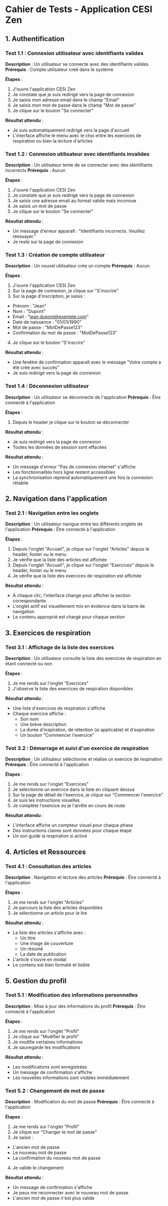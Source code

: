 # Cahier de Tests - Application CESI Zen

## 1. Authentification

### Test 1.1 : Connexion utilisateur avec identifiants valides
**Description** : Un utilisateur se connecte avec des identifiants valides
**Prérequis** : Compte utilisateur créé dans le système

**Étapes** :
1. J'ouvre l'application CESI Zen
2. Je constate que je suis redirigé vers la page de connexion
3. Je saisis mon adresse email dans le champ "Email"
4. Je saisis mon mot de passe dans le champ "Mot de passe"
5. Je clique sur le bouton "Se connecter"

**Résultat attendu** :
- Je suis automatiquement redirigé vers la page d'accueil
- L'interface affiche le menu avec le choi entre les exercices de respiration ou bien la lecture d'articles

### Test 1.2 : Connexion utilisateur avec identifiants invalides
**Description** : Un utilisateur tente de se connecter avec des identifiants incorrects
**Prérequis** : Aucun

**Étapes** :
1. J'ouvre l'application CESI Zen
2. Je constate que je suis redirigé vers la page de connexion
3. Je saisis une adresse email au format valide mais inconnue
4. Je saisis un mot de passe
5. Je clique sur le bouton "Se connecter"

**Résultat attendu** :
- Un message d'erreur apparaît : "Identifiants incorrects. Veuillez réessayer."
- Je reste sur la page de connexion

### Test 1.3 : Création de compte utilisateur
**Description** : Un nouvel utilisateur crée un compte
**Prérequis** : Aucun

**Étapes** :
1. J'ouvre l'application CESI Zen
2. Sur la page de connexion, je clique sur "S'inscrire"
3. Sur la page d'inscription, je saisis :
  - Prénom : "Jean"
  - Nom : "Dupont"
  - Email : "jean.dupont@exemple.com"
  - Date de naissance : "01/01/1990"
  - Mot de passe : "MotDePasse123"
  - Confirmation du mot de passe : "MotDePasse123"
4. Je clique sur le bouton "S'inscrire"

**Résultat attendu** :
- Une fenêtre de confirmation apparaît avec le message "Votre compte a été créé avec succès"
- Je suis redirigé vers la page de connexion

### Test 1.4 : Déconnexion utilisateur
**Description** : Un utilisateur se déconnecte de l'application
**Prérequis** : Être connecté à l'application

**Étapes** :
1. Depuis le header je clique sur le bouton se déconnecter

**Résultat attendu** :
- Je suis redirigé vers la page de connexion
- Toutes les données de session sont effacées

**Résultat attendu** :
- Un message d'erreur "Pas de connexion internet" s'affiche
- Les fonctionnalités hors ligne restent accessibles
- La synchronisation reprend automatiquement une fois la connexion rétablie

## 2. Navigation dans l'application

### Test 2.1 : Navigation entre les onglets
**Description** : Un utilisateur navigue entre les différents onglets de l'application
**Prérequis** : Être connecté à l'application

**Étapes** :
1. Depuis l'onglet "Accueil", je clique sur l'onglet "Articles" depuis le header, footer ou le menu
2. Je vérifie que la liste des articles est affichée
3. Depuis l'onglet "Accueil", je clique sur l'onglet "Exercices" depuis le header, footer ou le menu
4. Je vérifie que la liste des exercices de respiration est affichée


**Résultat attendu** :
- À chaque clic, l'interface change pour afficher la section correspondante
- L'onglet actif est visuellement mis en évidence dans la barre de navigation
- Le contenu approprié est chargé pour chaque section

## 3. Exercices de respiration

### Test 3.1 : Affichage de la liste des exercices
**Description** : Un utilisateur consulte la liste des exercices de respiration en étant connecté ou non 

**Étapes** :
1. Je me rends sur l'onglet "Exercices"
2. J'observe la liste des exercices de respiration disponibles

**Résultat attendu** :
- Une liste d'exercices de respiration s'affiche
- Chaque exercice affiche :
  - Son nom
  - Une brève description
  - La durée d'inspiration, de rétention (si applicable) et d'expiration
  - Un bouton "Commencer l'exercice"

### Test 3.2 : Démarrage et suivi d'un exercice de respiration
**Description** : Un utilisateur sélectionne et réalise un exercice de respiration
**Prérequis** : Être connecté à l'application

**Étapes** :
1. Je me rends sur l'onglet "Exercices"
2. Je sélectionne un exercice dans la liste en cliquant dessus
3. Sur la page de détail de l'exercice, je clique sur "Commencer l'exercice"
4. Je suis les instructions visuelles
5. Je complète l'exercice ou je l'arrête en cours de route

**Résultat attendu** :
- L'interface affiche un compteur visuel pour chaque phase
- Des instructions claires sont données pour chaque étape
- Un son guide la respiration si activé

## 4. Articles et Ressources

### Test 4.1 : Consultation des articles
**Description** : Navigation et lecture des articles
**Prérequis** : Être connecté à l'application

**Étapes** :
1. Je me rends sur l'onglet "Articles"
2. Je parcours la liste des articles disponibles
3. Je sélectionne un article pour le lire

**Résultat attendu** :
- La liste des articles s'affiche avec :
  - Un titre
  - Une image de couverture
  - Un résumé
  - La date de publication
- L'article s'ouvre en modal 
- Le contenu est bien formaté et lisible

## 5. Gestion du profil

### Test 5.1 : Modification des informations personnelles
**Description** : Mise à jour des informations du profil
**Prérequis** : Être connecté à l'application

**Étapes** :
1. Je me rends sur l'onglet "Profil"
2. Je clique sur "Modifier le profil"
3. Je modifie certaines informations
4. Je sauvegarde les modifications

**Résultat attendu** :
- Les modifications sont enregistrées
- Un message de confirmation s'affiche
- Les nouvelles informations sont visibles immédiatement

### Test 5.2 : Changement de mot de passe
**Description** : Modification du mot de passe
**Prérequis** : Être connecté à l'application

**Étapes** :
1. Je me rends sur l'onglet "Profil"
2. Je clique sur "Changer le mot de passe"
3. Je saisis :
  - L'ancien mot de passe
  - Le nouveau mot de passe
  - La confirmation du nouveau mot de passe
4. Je valide le changement

**Résultat attendu** :
- Un message de confirmation s'affiche
- Je peux me reconnecter avec le nouveau mot de passe
- L'ancien mot de passe n'est plus valide
